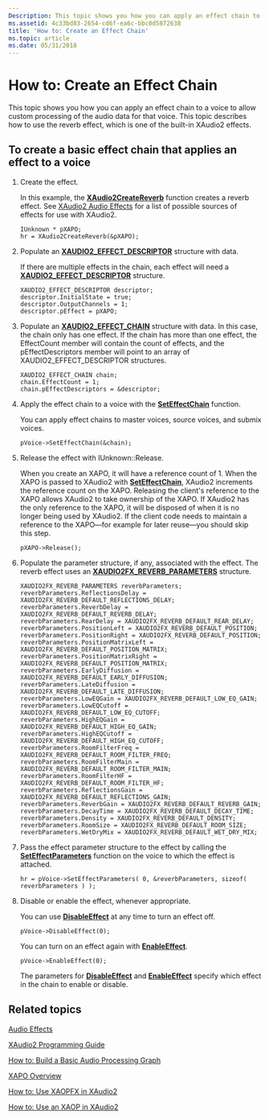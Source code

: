 ```yaml
---
Description: This topic shows you how you can apply an effect chain to a voice to allow custom processing of the audio data for that voice. This topic describes how to use the reverb effect, which is one of the built-in XAudio2 effects.
ms.assetid: 4c33bd83-2654-cd6f-ea6c-bbc0d5872638
title: 'How to: Create an Effect Chain'
ms.topic: article
ms.date: 05/31/2018
---
```


# How to: Create an Effect Chain

This topic shows you how you can apply an effect chain to a voice to allow custom processing of the audio data for that voice. This topic describes how to use the reverb effect, which is one of the built-in XAudio2 effects.

## To create a basic effect chain that applies an effect to a voice

1.  Create the effect.

    In this example, the [**XAudio2CreateReverb**](/windows/desktop/api/xaudio2fx/nf-xaudio2fx-xaudio2createreverb) function creates a reverb effect. See [XAudio2 Audio Effects](xaudio2-audio-effects.md) for a list of possible sources of effects for use with XAudio2.

    ```
    IUnknown * pXAPO;
    hr = XAudio2CreateReverb(&pXAPO);
    ```

    

2.  Populate an [**XAUDIO2\_EFFECT\_DESCRIPTOR**](/windows/desktop/api/xaudio2/ns-xaudio2-xaudio2_effect_descriptor) structure with data.

    If there are multiple effects in the chain, each effect will need a [**XAUDIO2\_EFFECT\_DESCRIPTOR**](/windows/desktop/api/xaudio2/ns-xaudio2-xaudio2_effect_descriptor) structure.

    ```
    XAUDIO2_EFFECT_DESCRIPTOR descriptor;
    descriptor.InitialState = true;
    descriptor.OutputChannels = 1;
    descriptor.pEffect = pXAPO;
    ```

    

3.  Populate an [**XAUDIO2\_EFFECT\_CHAIN**](/windows/desktop/api/xaudio2/ns-xaudio2-xaudio2_effect_chain) structure with data. In this case, the chain only has one effect. If the chain has more than one effect, the EffectCount member will contain the count of effects, and the pEffectDescriptors member will point to an array of XAUDIO2\_EFFECT\_DESCRIPTOR structures.

    ```
    XAUDIO2_EFFECT_CHAIN chain;
    chain.EffectCount = 1;
    chain.pEffectDescriptors = &descriptor;
    ```

    

4.  Apply the effect chain to a voice with the [**SetEffectChain**](https://msdn.microsoft.com/library/Ee418594(v=VS.85).aspx) function.

    You can apply effect chains to master voices, source voices, and submix voices.

    ```
    pVoice->SetEffectChain(&chain);
    ```

    

5.  Release the effect with IUnknown::Release.

    When you create an XAPO, it will have a reference count of 1. When the XAPO is passed to XAudio2 with [**SetEffectChain**](https://msdn.microsoft.com/library/Ee418594(v=VS.85).aspx), XAudio2 increments the reference count on the XAPO. Releasing the client's reference to the XAPO allows XAudio2 to take ownership of the XAPO. If XAudio2 has the only reference to the XAPO, it will be disposed of when it is no longer being used by XAudio2. If the client code needs to maintain a reference to the XAPO—for example for later reuse—you should skip this step.

    ```
    pXAPO->Release();
    ```

    

6.  Populate the parameter structure, if any, associated with the effect. The reverb effect uses an [**XAUDIO2FX\_REVERB\_PARAMETERS**](/windows/desktop/api/xaudio2fx/ns-xaudio2fx-xaudio2fx_reverb_parameters) structure.

    ```
    XAUDIO2FX_REVERB_PARAMETERS reverbParameters;
    reverbParameters.ReflectionsDelay = XAUDIO2FX_REVERB_DEFAULT_REFLECTIONS_DELAY;
    reverbParameters.ReverbDelay = XAUDIO2FX_REVERB_DEFAULT_REVERB_DELAY;
    reverbParameters.RearDelay = XAUDIO2FX_REVERB_DEFAULT_REAR_DELAY;
    reverbParameters.PositionLeft = XAUDIO2FX_REVERB_DEFAULT_POSITION;
    reverbParameters.PositionRight = XAUDIO2FX_REVERB_DEFAULT_POSITION;
    reverbParameters.PositionMatrixLeft = XAUDIO2FX_REVERB_DEFAULT_POSITION_MATRIX;
    reverbParameters.PositionMatrixRight = XAUDIO2FX_REVERB_DEFAULT_POSITION_MATRIX;
    reverbParameters.EarlyDiffusion = XAUDIO2FX_REVERB_DEFAULT_EARLY_DIFFUSION;
    reverbParameters.LateDiffusion = XAUDIO2FX_REVERB_DEFAULT_LATE_DIFFUSION;
    reverbParameters.LowEQGain = XAUDIO2FX_REVERB_DEFAULT_LOW_EQ_GAIN;
    reverbParameters.LowEQCutoff = XAUDIO2FX_REVERB_DEFAULT_LOW_EQ_CUTOFF;
    reverbParameters.HighEQGain = XAUDIO2FX_REVERB_DEFAULT_HIGH_EQ_GAIN;
    reverbParameters.HighEQCutoff = XAUDIO2FX_REVERB_DEFAULT_HIGH_EQ_CUTOFF;
    reverbParameters.RoomFilterFreq = XAUDIO2FX_REVERB_DEFAULT_ROOM_FILTER_FREQ;
    reverbParameters.RoomFilterMain = XAUDIO2FX_REVERB_DEFAULT_ROOM_FILTER_MAIN;
    reverbParameters.RoomFilterHF = XAUDIO2FX_REVERB_DEFAULT_ROOM_FILTER_HF;
    reverbParameters.ReflectionsGain = XAUDIO2FX_REVERB_DEFAULT_REFLECTIONS_GAIN;
    reverbParameters.ReverbGain = XAUDIO2FX_REVERB_DEFAULT_REVERB_GAIN;
    reverbParameters.DecayTime = XAUDIO2FX_REVERB_DEFAULT_DECAY_TIME;
    reverbParameters.Density = XAUDIO2FX_REVERB_DEFAULT_DENSITY;
    reverbParameters.RoomSize = XAUDIO2FX_REVERB_DEFAULT_ROOM_SIZE;
    reverbParameters.WetDryMix = XAUDIO2FX_REVERB_DEFAULT_WET_DRY_MIX;
    ```

    

7.  Pass the effect parameter structure to the effect by calling the [**SetEffectParameters**](https://msdn.microsoft.com/library/Ee418595(v=VS.85).aspx) function on the voice to which the effect is attached.

    ```
    hr = pVoice->SetEffectParameters( 0, &reverbParameters, sizeof( reverbParameters ) );
    ```

    

8.  Disable or enable the effect, whenever appropriate.

    You can use [**DisableEffect**](https://msdn.microsoft.com/library/Ee418583(v=VS.85).aspx) at any time to turn an effect off.

    ```
    pVoice->DisableEffect(0);
    ```

    

    You can turn on an effect again with [**EnableEffect**](https://msdn.microsoft.com/library/Ee418584(v=VS.85).aspx).

    ```
    pVoice->EnableEffect(0);
    ```

    

    The parameters for [**DisableEffect**](https://msdn.microsoft.com/library/Ee418583(v=VS.85).aspx) and [**EnableEffect**](https://msdn.microsoft.com/library/Ee418584(v=VS.85).aspx) specify which effect in the chain to enable or disable.

## Related topics

<dl> <dt>

[Audio Effects](audio-effects.md)
</dt> <dt>

[XAudio2 Programming Guide](programming-guide.md)
</dt> <dt>

[How to: Build a Basic Audio Processing Graph](how-to--build-a-basic-audio-processing-graph.md)
</dt> <dt>

[XAPO Overview](xapo-overview.md)
</dt> <dt>

[How to: Use XAOPFX in XAudio2](how-to--use-xapofx-in-xaudio2.md)
</dt> <dt>

[How to: Use an XAOP in XAudio2](how-to--use-an-xapo-in-xaudio2.md)
</dt> </dl>

 

 



